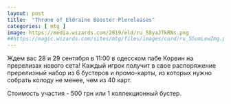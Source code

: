 ```yaml
---
layout: post
title:  "Throne of Eldraine Booster Plereleases"
categories: [ mtg ]
image: https://media.wizards.com/2019/eld/ru_58yaJTkRNs.png
##https://magic.wizards.com/sites/mtg/files/images/card/ru_55umLewZmg.png
---
```

Ждем вас 28 и 29 сентября в 11:00 в одесском пабе Корвин на пререлизах нового сета! Каждый игрок получит в свое распоряжение пререлизный набор из 6 бустеров и промо-карты, из которых нужно собрать колоду не менее, чем из 40 карт.

Стоимость участия - 500 грн или 1 коллекционный бустер. 
